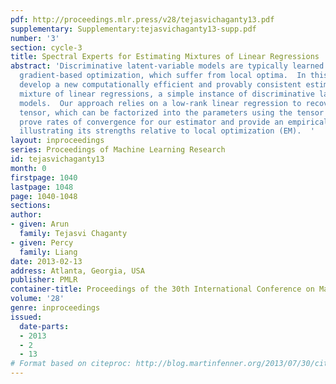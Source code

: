 ```yaml
---
pdf: http://proceedings.mlr.press/v28/tejasvichaganty13.pdf
supplementary: Supplementary:tejasvichaganty13-supp.pdf
number: '3'
section: cycle-3
title: Spectral Experts for Estimating Mixtures of Linear Regressions
abstract: 'Discriminative latent-variable models are typically learned using EM or
  gradient-based optimization, which suffer from local optima.  In this paper, we
  develop a new computationally efficient and provably consistent estimator for the
  mixture of linear regressions, a simple instance of discriminative latent-variable
  models.  Our approach relies on a low-rank linear regression to recover a symmetric
  tensor, which can be factorized into the parameters using the tensor power method.  We
  prove rates of convergence for our estimator and provide an empirical evaluation
  illustrating its strengths relative to local optimization (EM).  '
layout: inproceedings
series: Proceedings of Machine Learning Research
id: tejasvichaganty13
month: 0
firstpage: 1040
lastpage: 1048
page: 1040-1048
sections: 
author:
- given: Arun
  family: Tejasvi Chaganty
- given: Percy
  family: Liang
date: 2013-02-13
address: Atlanta, Georgia, USA
publisher: PMLR
container-title: Proceedings of the 30th International Conference on Machine Learning
volume: '28'
genre: inproceedings
issued:
  date-parts:
  - 2013
  - 2
  - 13
# Format based on citeproc: http://blog.martinfenner.org/2013/07/30/citeproc-yaml-for-bibliographies/
---
```


